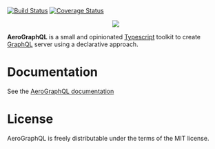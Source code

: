 [![Build Status](https://travis-ci.org/aerographql/aerographql.svg?branch=master)](https://travis-ci.org/aerographql/aerographql)
[![Coverage Status](https://coveralls.io/repos/github/aerographql/aerographql/badge.svg?branch=master)](https://coveralls.io/github/aerographql/aerographql?branch=master)


<p align="center">
  <img src="https://aerographql.github.io/documentation/images/logo-full.png">
</p>

**AeroGraphQL** is a small and opinionated [Typescript](https://www.typescriptlang.org/index.html) toolkit to create [GraphQL](http://graphql.org/learn/) server using a declarative approach.

# Documentation

See the [AeroGraphQL documentation](https://aerographql.github.io/documentation/)

# License
AeroGraphQL is freely distributable under the terms of the MIT license.
